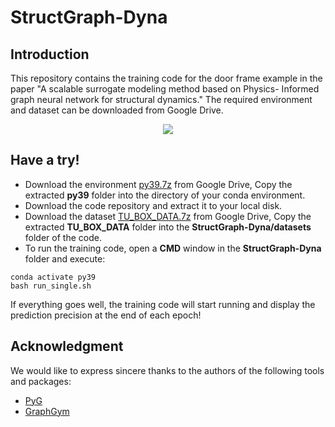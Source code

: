 # StructGraph-Dyna

## Introduction
This repository contains the training code for the door frame example in the paper "A scalable surrogate modeling method based on Physics-
Informed graph neural network for structural dynamics." The required environment and dataset can be downloaded from Google Drive.
<p align="center">
  <img src="https://github.com/Li-Yongcheng/StructGraph-Dyna/blob/main/StructGraph-Dyna.png" />
</p>

## Have a try!
* Download the environment [py39.7z](https://drive.google.com/file/d/1-vCPz8M1Si4HfFvVaL2u3eT23cEVEQfP/view?usp=sharing) from Google Drive, Copy the extracted **py39** folder into the directory of your conda environment.
* Download the code repository and extract it to your local disk.
* Download the dataset [TU_BOX_DATA.7z](https://drive.google.com/file/d/1fgu2hHYYFSahV6i03Frj_CaG_v-jrAa2/view?usp=sharing) from Google Drive, Copy the extracted **TU_BOX_DATA** folder into the **StructGraph-Dyna/datasets** folder of the code.
* To run the training code, open a **CMD** window in the **StructGraph-Dyna** folder and execute:
```
conda activate py39
bash run_single.sh
```
If everything goes well, the training code will start running and display the prediction precision at the end of each epoch!

## Acknowledgment
We would like to express sincere thanks to the authors of the following tools and packages:
* [PyG](https://github.com/pyg-team/pytorch_geometric)
* [GraphGym](https://github.com/snap-stanford/GraphGym)


